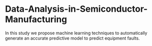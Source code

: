 # Data-Analysis-in-Semiconductor-Manufacturing
In this study we propose machine learning techniques to automatically generate an accurate predictive model to predict equipment faults.
